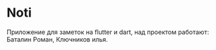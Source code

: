 # Noti

Приложение для заметок на flutter и dart, над проектом работают: Баталин Роман, Ключников илья.